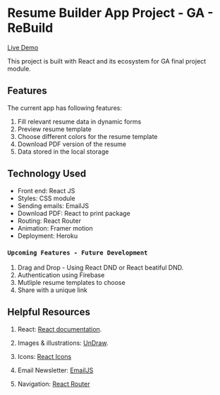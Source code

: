# Resume Builder App Project - GA - ReBuild

[Live Demo](https://rebuild-ga.herokuapp.com/)

This project is built with React and its ecosystem for GA final project module.

## Features

The current app has following features:

1. Fill relevant resume data in dynamic forms
2. Preview resume template
3. Choose different colors for the resume template
4. Download PDF version of the resume
5. Data stored in the local storage

## Technology Used

- Front end: React JS
- Styles: CSS module
- Sending emails: EmailJS
- Download PDF: React to print package
- Routing: React Router
- Animation: Framer motion
- Deployment: Heroku

### `Upcoming Features - Future Development`

1. Drag and Drop - Using React DND or React beatiful DND.
2. Authentication using Firebase
3. Mutliple resume templates to choose
4. Share with a unique link

## Helpful Resources

1. React: [React documentation](https://reactjs.org/).

2. Images & illustrations: [UnDraw](https://undraw.co/).

3. Icons: [React Icons](https://react-icons.github.io/react-icons/)

4. Email Newsletter: [EmailJS](https://www.emailjs.com/)

5. Navigation: [React Router](https://reactrouter.com/)
